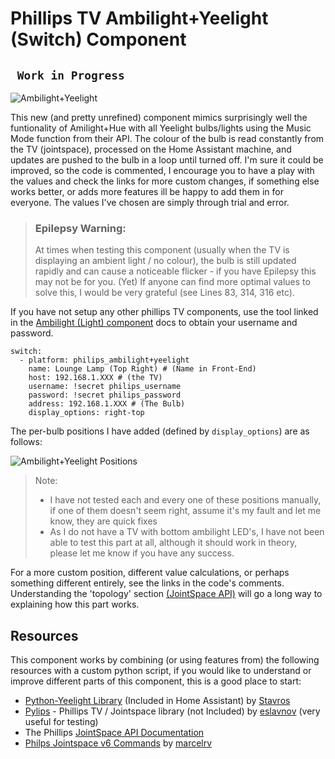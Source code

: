 # Phillips TV Ambilight+Yeelight (Switch) Component 
## ``` Work in Progress```

![Ambilight+Yeelight](https://github.com/jomwells/ambilight+yeelight/images/ambilight+yeelight.jpg?raw=true)

This new (and pretty unrefined) component mimics surprisingly well the funtionality of Amilight+Hue with all Yeelight bulbs/lights using the Music Mode function from their API. The colour of the bulb is read constantly from the TV (jointspace), processed on the Home Assistant machine, and updates are pushed to the bulb in a loop until turned off. I'm sure it could be improved, so the code is commented, I encourage you to have a play with the values and check the links for more custom changes, if something else works better, or adds more features ill be happy to add them in for everyone. The values I've chosen are simply through trial and error. 

>### Epilepsy Warning:
>At times when testing this component (usually when the TV is displaying an ambient light / no colour), the bulb is still updated rapidly and can cause a noticeable flicker - if you have Epilepsy this may not be for you. (Yet) If anyone can find more optimal values to solve this, I would be very grateful (see Lines 83, 314, 316 etc).

If you have not setup any other phillips TV components, use the tool linked in the [Ambilight (Light) component](https://github.com/jomwells/ambilights) docs to obtain your username and password.
```
switch:
  - platform: philips_ambilight+yeelight
    name: Lounge Lamp (Top Right) # (Name in Front-End)
    host: 192.168.1.XXX # (the TV)
    username: !secret philips_username
    password: !secret philips_password
    address: 192.168.1.XXX # (The Bulb)
    display_options: right-top
```

The per-bulb positions I have added (defined by ```display_options```) are as follows:

![Ambilight+Yeelight Positions](https://github.com/jomwells/ambilight+yeelight/images/ambilight+yeelight_positions.jpg?raw=true)

> Note: 
> - I have not tested each and every one of these positions manually, if one of them doesn't seem right, assume it's my fault and let me know, they are quick fixes
> - As I do not have a TV with bottom ambilight LED's, I have not been able to test this part at all, although it should work in theory, please let me know if you have any success.

For a more custom position, different value calculations, or perhaps something different entirely, see the links in the code's comments. Understanding the 'topology' section [(JointSpace API)](http://jointspace.sourceforge.net/projectdata/documentation/jasonApi/1/doc/API.html) will go a long way to explaining how this part works.

## Resources

This component works by combining (or using features from) the following resources with a custom python script, if you would like to understand or improve different parts of this component, this is a good place to start:
- [Python-Yeelight Library](https://yeelight.readthedocs.io/en/latest/) (Included in Home Assistant) by [Stavros](https://gitlab.com/stavros)
- [Pylips](https://github.com/eslavnov/pylips) - Phillips TV / Jointspace library (not Included) by [eslavnov](https://github.com/eslavnov) (very useful for testing)
- The Phillips [JointSpace API  Documentation](http://jointspace.sourceforge.net/projectdata/documentation/jasonApi/1/doc/API.html)
- [Philps Jointspace v6 Commands](https://gist.github.com/marcelrv/ee9a7cf97c227d069e4ee88d26691019) by [marcelrv](https://gist.github.com/marcelrv)
